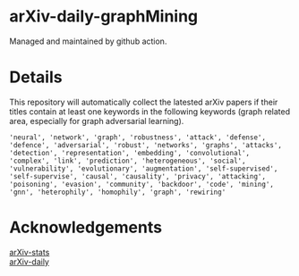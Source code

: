 # arXiv-daily-graphMining

Managed and maintained by github action.

# Details

This repository will automatically collect the latested arXiv papers if their titles contain at least one keywords in the following keywords (graph related area, especially for graph adversarial learning).


`'neural', 'network', 'graph', 'robustness', 'attack', 'defense', 'defence', 'adversarial', 'robust', 'networks', 'graphs', 'attacks', 'detection', 'representation', 'embedding', 'convolutional', 'complex', 'link', 'prediction', 'heterogeneous', 'social', 'vulnerability', 'evolutionary', 'augmentation', 'self-supervised', 'self-supervise', 'causal', 'causality', 'privacy', 'attacking', 'poisoning', 'evasion', 'community', 'backdoor', 'code', 'mining', 'gnn', 'heterophily', 'homophily', 'graph', 'rewiring'`

# Acknowledgements

[arXiv-stats](https://github.com/Lyken17/arXiv-stats)  
[arXiv-daily](https://github.com/EdisonLeeeee/arxiv-daily)
